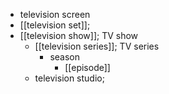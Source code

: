 - television screen
- [[television set]];
- [[television show]]; TV show
    - [[television series]]; TV series
        - season
            - [[episode]]
    - television studio;
